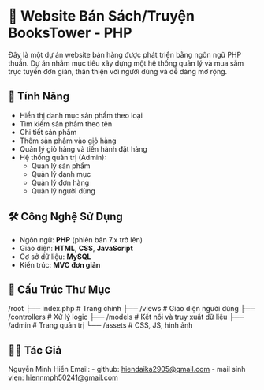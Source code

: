 ﻿# 🛒 Website Bán Sách/Truyện BooksTower - PHP

Đây là một dự án website bán hàng được phát triển bằng ngôn ngữ PHP thuần. Dự án nhằm mục tiêu xây dựng một hệ thống quản lý và mua sắm trực tuyến đơn giản, thân thiện với người dùng và dễ dàng mở rộng.

## 🚀 Tính Năng

- Hiển thị danh mục sản phẩm theo loại
- Tìm kiếm sản phẩm theo tên
- Chi tiết sản phẩm
- Thêm sản phẩm vào giỏ hàng
- Quản lý giỏ hàng và tiến hành đặt hàng
- Hệ thống quản trị (Admin):
  - Quản lý sản phẩm
  - Quản lý danh mục
  - Quản lý đơn hàng
  - Quản lý người dùng

## 🛠️ Công Nghệ Sử Dụng

- Ngôn ngữ: **PHP** (phiên bản 7.x trở lên)
- Giao diện: **HTML**, **CSS**, **JavaScript**
- Cơ sở dữ liệu: **MySQL**
- Kiến trúc: **MVC đơn giản**

## 📁 Cấu Trúc Thư Mục

/root
├── index.php # Trang chính
├── /views # Giao diện người dùng
├── /controllers # Xử lý logic
├── /models # Kết nối và truy xuất dữ liệu
├── /admin # Trang quản trị
└── /assets # CSS, JS, hình ảnh

## 👨‍💻 Tác Giả

Nguyễn Minh Hiển
Email:
    - github: hiendaika2905@gmail.com
    - mail sinh vien: hiennmph50241@gmail.com



